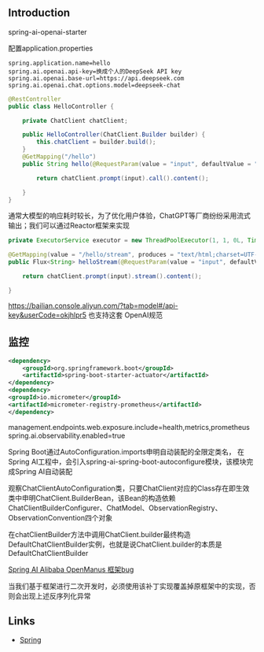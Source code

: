 ## Introduction



spring-ai-openai-starter

配置application.properties
```properties
spring.application.name=hello
spring.ai.openai.api-key=换成个人的DeepSeek API key
spring.ai.openai.base-url=https://api.deepseek.com
spring.ai.openai.chat.options.model=deepseek-chat
```



```java
@RestController
public class HelloController {

    private ChatClient chatClient;

    public HelloController(ChatClient.Builder builder) {
        this.chatClient = builder.build();
    }
    @GetMapping("/hello")
    public String hello(@RequestParam(value = "input", defaultValue = "讲一个笑话") String input) {

        return chatClient.prompt(input).call().content();

    }
}
```

通常大模型的响应耗时较长，为了优化用户体验，ChatGPT等厂商纷纷采用流式输出；我们可以通过Reactor框架来实现

```java
private ExecutorService executor = new ThreadPoolExecutor(1, 1, 0L, TimeUnit.MICROSECONDS, new LinkedBlockingQueue<>(10));

@GetMapping(value = "/hello/stream", produces = "text/html;charset=UTF-8")
public Flux<String> helloStream(@RequestParam(value = "input", defaultValue = "讲一个笑话") String input) {

    return chatClient.prompt(input).stream().content();

}

```

https://bailian.console.aliyun.com/?tab=model#/api-key&userCode=okjhlpr5 也支持这套 OpenAI规范


## 监控


```xml
<dependency>
    <groupId>org.springframework.boot</groupId>
    <artifactId>spring-boot-starter-actuator</artifactId>
</dependency>
<dependency>
<groupId>io.micrometer</groupId>
<artifactId>micrometer-registry-prometheus</artifactId>
</dependency>
```

management.endpoints.web.exposure.include=health,metrics,prometheus
spring.ai.observability.enabled=true

Spring Boot通过AutoConfiguration.imports申明自动装配的全限定类名， 在Spring AI工程中，会引入spring-ai-spring-boot-autoconfigure模块，该模块完成Spring AI自动装配

观察ChatClientAutoConfiguration类，只要ChatClient对应的Class存在即生效
类中申明ChatClient.BuilderBean，该Bean的构造依赖ChatClientBuilderConfigurer、ChatModel、ObservationRegistry、ObservationConvention四个对象

在chatClientBuilder方法中调用ChatClient.builder最终构造DefaultChatClientBuilder实例，也就是说ChatClient.builder的本质是DefaultChatClientBuilder

[Spring AI Alibaba OpenManus 框架bug](https://github.com/spring-projects/spring-ai/issues/2497?spm=ata.28742492.0.0.40ac3fed6bplVT)

当我们基于框架进行二次开发时，必须使用该补丁实现覆盖掉原框架中的实现，否则会出现上述反序列化异常



## Links

- [Spring](/docs/CS/Framework/Spring/Spring.md)
